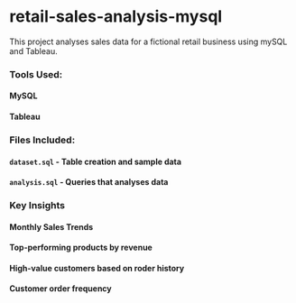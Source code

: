 # retail-sales-analysis-mysql
This project analyses sales data for a fictional retail business using mySQL and Tableau.

### Tools Used:
#### MySQL
#### Tableau

### Files Included:
#### `dataset.sql` - Table creation and sample data
#### `analysis.sql` - Queries that analyses data
####

### Key Insights
#### Monthly Sales Trends
#### Top-performing products by revenue
#### High-value customers based on roder history
#### Customer order frequency


